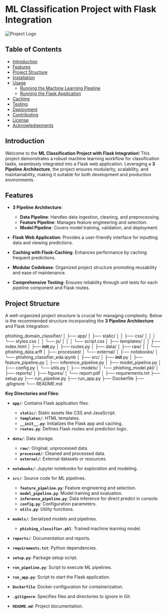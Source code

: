 # ML Classification Project with Flask Integration

![Project Logo](https://via.placeholder.com/150)

## Table of Contents

- [Introduction](#introduction)
- [Features](#features)
- [Project Structure](#project-structure)
- [Installation](#installation)
- [Usage](#usage)
  - [Running the Machine Learning Pipeline](#running-the-machine-learning-pipeline)
  - [Running the Flask Application](#running-the-flask-application)
- [Caching](#caching)
- [Testing](#testing)
- [Deployment](#deployment)
- [Contributing](#contributing)
- [License](#license)
- [Acknowledgements](#acknowledgements)

## Introduction

Welcome to the **ML Classification Project with Flask Integration**! This project demonstrates a robust machine learning workflow for classification tasks, seamlessly integrated into a Flask web application. Leveraging a **3 Pipeline Architecture**, the project ensures modularity, scalability, and maintainability, making it suitable for both development and production environments.

## Features

- **3 Pipeline Architecture**: 
  - **Data Pipeline**: Handles data ingestion, cleaning, and preprocessing.
  - **Feature Pipeline**: Manages feature engineering and selection.
  - **Model Pipeline**: Covers model training, validation, and deployment.
  
- **Flask Web Application**: Provides a user-friendly interface for inputting data and viewing predictions.
  
- **Caching with Flask-Caching**: Enhances performance by caching frequent predictions.
  
- **Modular Codebase**: Organized project structure promoting reusability and ease of maintenance.
  
- **Comprehensive Testing**: Ensures reliability through unit tests for each pipeline component and Flask routes.

## Project Structure

A well-organized project structure is crucial for managing complexity. Below is the recommended structure incorporating the **3 Pipeline Architecture** and Flask integration:

phishing_domain_classifier/
│
├── app/
│   ├── static/
│   │   ├── css/
│   │   │   └── styles.css
│   │   └── js/
│   │   │   └── script.css
│   ├── templates/
│   │   ├── index.html
│   ├── __init__.py
│   ├── routes.py
│
├── data/
│   ├── raw/
│   │   └── phishing_data.arff
│   ├── processed/
│   └── external/
│
├── notebooks/
│   └── phishing_classifier_eda.ipynb
│
├── src/
│   ├── __init__.py
│   ├── feature_pipeline.py
│   ├── inference_pipeline.py
│   ├── model_pipeline.py
│   ├── config.py
│   └── utils.py
│
├── models/
│   └── phishing_model.pkl/
│
├── reports/
│   ├── figures/
│   └── report.pdf
│
├── requirements.txt
├── setup.py
├── run_pipeline.py
├── run_app.py
├── Dockerfile
├── .gitignore
└── README.md



**Key Directories and Files:**

- **`app/`**: Contains Flask application files.
  - **`static/`**: Static assets like CSS and JavaScript.
  - **`templates/`**: HTML templates.
  - **`__init__.py`**: Initializes the Flask app and caching.
  - **`routes.py`**: Defines Flask routes and prediction logic.

- **`data/`**: Data storage.
  - **`raw/`**: Original, unprocessed data.
  - **`processed/`**: Cleaned and processed data.
  - **`external/`**: External datasets or resources.

- **`notebooks/`**: Jupyter notebooks for exploration and modeling.

- **`src/`**: Source code for ML pipelines.
  - **`feature_pipeline.py`**: Feature engineering and selection.
  - **`model_pipeline.py`**: Model training and evaluation.
  - **`inference_pipeline.py`**: Data inference for direct predict in console.
  - **`config.py`**: Configuration parameters.
  - **`utils.py`**: Utility functions.

- **`models/`**: Serialized models and pipelines.
  - **`phishing_classifier.pkl`**: Trained machine learning model.

- **`reports/`**: Documentation and reports.

- **`requirements.txt`**: Python dependencies.

- **`setup.py`**: Package setup script.

- **`run_pipeline.py`**: Script to execute ML pipelines.

- **`run_app.py`**: Script to start the Flask application.

- **`Dockerfile`**: Docker configuration for containerization.

- **`.gitignore`**: Specifies files and directories to ignore in Git.

- **`README.md`**: Project documentation.

